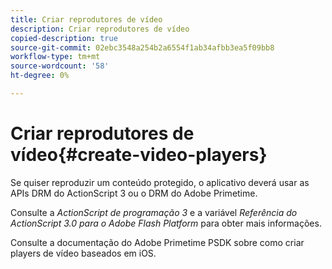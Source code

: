 ```yaml
---
title: Criar reprodutores de vídeo
description: Criar reprodutores de vídeo
copied-description: true
source-git-commit: 02ebc3548a254b2a6554f1ab34afbb3ea5f09bb8
workflow-type: tm+mt
source-wordcount: '58'
ht-degree: 0%

---
```


# Criar reprodutores de vídeo{#create-video-players}

Se quiser reproduzir um conteúdo protegido, o aplicativo deverá usar as APIs DRM do ActionScript 3 ou o DRM do Adobe Primetime.

Consulte a *ActionScript de programação 3* e a variável *Referência do ActionScript 3.0 para o Adobe Flash Platform* para obter mais informações.

Consulte a documentação do Adobe Primetime PSDK sobre como criar players de vídeo baseados em iOS.
